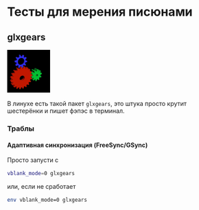 # Тесты для мерения писюнами
## glxgears 
![](glxgears.gif)

В линухе есть такой пакет `glxgears`, это штука просто крутит шестерёнки и пишет фэпэс в терминал. 
### Траблы
#### Адаптивная синхронизация (FreeSync/GSync)
Просто запусти с
```bash
vblank_mode=0 glxgears
```
или, если не сработает
```bash
env vblank_mode=0 glxgears
```